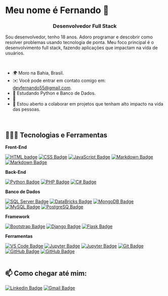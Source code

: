 Meu nome é Fernando 🫡
==========================

<h3 align="center">Desenvolvedor Full Stack</h3>

Sou desenvolvedor, tenho 18 anos. Adoro programar e descobrir como resolver problemas usando tecnologia de ponta. Meu foco principal é o desenvolvimento full stack, fazendo aplicações que impactam na vida de usuários.

<br>

* 🌍 Moro na Bahia, Brasil.
* ✉️ Você pode entrar em contato comigo em: [devfernando55@gmail.com](mailto:devfernando55@gmail.com).
* 🧠 Estudando Python e Banco de Dados.
* 👾 
* 🤝 Estou aberto a colaborar em projetos que tenham alto impacto na vida das pessoas.

<br>

## 👨🏾‍💻 Tecnologias e Ferramentas

**Front-End**  

[![HTML badge](https://img.shields.io/badge/HTML5-E34F26?style=for-the-badge&logo=html5&logoColor=white)](https://github.com/devfernando10)
[![CSS Badge](https://img.shields.io/badge/CSS3-1572B6?style=for-the-badge&logo=css3&logoColor=white)](https://github.com/devfernando10)
[![JavaScript Badge](https://img.shields.io/badge/JavaScript-F7DF1E?style=for-the-badge&logo=javascript&logoColor=black)](https://github.com/devfernando10) 
[![Markdown Badge](https://img.shields.io/badge/Sass-CC6699?style=for-the-badge&logo=sass&logoColor=white)](https://github.com/devfernando10)
[![Markdown Badge](https://img.shields.io/badge/Markdown-000000?style=for-the-badge&logo=markdown&logoColor=white)](https://github.com/devfernando10)



**Back-End**  

[![Python Badge](https://img.shields.io/badge/Python-14354C?style=for-the-badge&logo=python&logoColor=white)](https://github.com/devfernando10)
[![PHP Badge](https://img.shields.io/badge/PHP-777BB4?style=for-the-badge&logo=php&logoColor=white)](https://github.com/devfernando10)
[![C# Badge](https://img.shields.io/badge/C%23-239120?style=for-the-badge&logo=c-sharp&logoColor=white)](https://github.com/devfernando10)


**Banco de Dados**

[![SQL Server Badge](https://img.shields.io/badge/Microsoft%20SQL%20Server-CC2927?style=for-the-badge&logo=microsoft%20sql%20server&logoColor=white)](https://github.com/devfernando10)
[![DataBricks Badge](https://img.shields.io/badge/Databricks-FF3621?style=for-the-badge&logo=Databricks&logoColor=white)](https://github.com/devfernando10)
[![MongoDB Badge](https://img.shields.io/badge/MongoDB-4EA94B?style=for-the-badge&logo=mongodb&logoColor=white)](https://github.com/devfernando10)
[![MySQL Badge](https://img.shields.io/badge/MySQL-005C84?style=for-the-badge&logo=mysql&logoColor=white)](https://github.com/devfernando10)
[![PostgreSQ Badge](https://img.shields.io/badge/PostgreSQL-316192?style=for-the-badge&logo=postgresql&logoColor=white)](https://github.com/devfernando10)


**Framework** 

[![Bootstrap Badge](https://img.shields.io/badge/Bootstrap-563D7C?style=for-the-badge&logo=bootstrap&logoColor=white)](https://github.com/devfernando10)
[![Django Badge](https://img.shields.io/badge/Django-092E20?style=for-the-badge&logo=django&logoColor=white)](https://github.com/devfernando10)
[![Flask Badge](https://img.shields.io/badge/Flask-000000?style=for-the-badge&logo=flask&logoColor=white)](https://github.com/devfernando10)


**Ferramentas** 

[![VS Code Badge](https://img.shields.io/badge/Visual_Studio_Code-5C2D91?style=for-the-badge&logo=visual%20studio%20code&logoColor=white)](https://github.com/devfernando10)
[![Jupyter Badge](https://img.shields.io/badge/Jupyter-F37626.svg?&style=for-the-badge&logo=Jupyter&logoColor=white)](https://github.com/devfernando10)
[![Jupyter Badge](https://img.shields.io/badge/Notepad++-90E59A.svg?style=for-the-badge&logo=notepad%2B%2B&logoColor=black)](https://github.com/devfernando10)
[![Git Badge](https://img.shields.io/badge/GIT-E44C30?style=for-the-badge&logo=git&logoColor=white)](https://github.com/devfernando10)
[![GitHub Badge](https://img.shields.io/badge/GitHub-100000?style=for-the-badge&logo=github&logoColor=white)](https://github.com/devfernando10)
[![GitHub Badge](https://img.shields.io/badge/GitLab-330F63?style=for-the-badge&logo=gitlab&logoColor=white)](https://github.com/devfernando10)
<br>
<br>
## :mailbox: Como chegar até mim:  
[![Linkedin Badge](https://img.shields.io/badge/LinkedIn-0077B5?style=for-the-badge&logo=linkedin&logoColor=white&link=https://www.linkedin.com/in/fernando-santana-22656428a//)](https://www.linkedin.com/in/fernando-santana-22656428a/)
[![Gmail Badge](https://img.shields.io/badge/Gmail-D14836?style=for-the-badge&logo=gmail&logoColor=white&link=mailto:devfernando55@gmail.com)](mailto:devfernando55@gmail.com)
